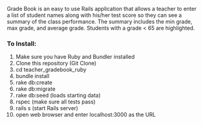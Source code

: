 Grade Book is an easy to use Rails application that allows a teacher to enter a list of student names
along with his/her test score so they can see a summary of the class performance.
The summary includes the min grade, max grade, and average grade.
Students with a grade < 65 are highlighted.

### To Install:
1. Make sure you have Ruby and Bundler installed
2. Clone this repository (Git Clone)
3. cd teacher_gradebook_ruby
4. bundle install
5. rake db:create 
6. rake db:migrate
7. rake db:seed (loads starting data)
8. rspec (make sure all tests pass)
9. rails s (start Rails server)
10. open web browser and enter localhost:3000 as the URL
